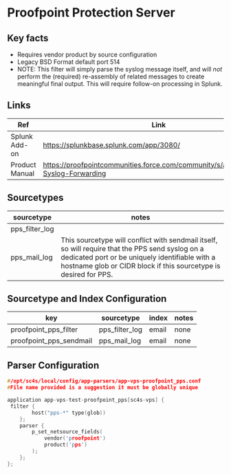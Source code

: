# Proofpoint Protection Server

## Key facts

* Requires vendor product by source configuration
* Legacy BSD Format default port 514
* NOTE:  This filter will simply parse the syslog message itself, and will _not_ perform the (required) re-assembly of related
messages to create meaningful final output.  This will require follow-on processing in Splunk.

## Links

| Ref            | Link                                                                                                    |
|----------------|---------------------------------------------------------------------------------------------------------|
| Splunk Add-on  | <https://splunkbase.splunk.com/app/3080/>                                                                 |
| Product Manual | <https://proofpointcommunities.force.com/community/s/article/Remote-Syslog-Forwarding>                    |

## Sourcetypes

| sourcetype     | notes                                                                                                   |
|----------------|---------------------------------------------------------------------------------------------------------|
| pps_filter_log |                                                                               |
|  pps_mail_log  | This sourcetype will conflict with sendmail itself, so will require that the PPS send syslog on a dedicated port or be uniquely identifiable with a hostname glob or CIDR block if this sourcetype is desired for PPS.   |

## Sourcetype and Index Configuration

| key            | sourcetype     | index          | notes          |
|----------------|----------------|----------------|----------------|
| proofpoint_pps_filter        | pps_filter_log       | email          | none          |
| proofpoint_pps_sendmail      | pps_mail_log       | email          | none          |

## Parser Configuration

```c
#/opt/sc4s/local/config/app-parsers/app-vps-proofpoint_pps.conf
#File name provided is a suggestion it must be globally unique

application app-vps-test-proofpoint_pps[sc4s-vps] {
 filter { 
        host("pps-*" type(glob))
    }; 
    parser { 
        p_set_netsource_fields(
            vendor('proofpoint')
            product('pps')
        ); 
    };   
};


```
